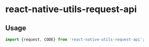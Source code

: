 # react-native-utils-request-api

## Usage
```javascript
import {request, CODE} from 'react-native-utils-request-api';
